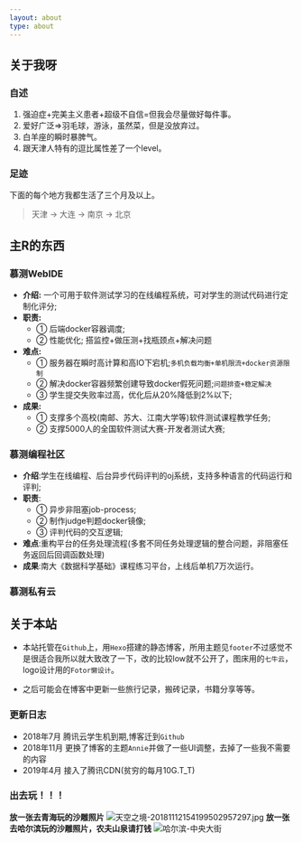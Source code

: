 ```yaml
---
layout: about
type: about
---
```



## 关于我呀

### 自述
1.    强迫症+完美主义患者+超级不自信=但我会尽量做好每件事。
2.    爱好广泛=>羽毛球，游泳，虽然菜，但是没放弃过。
3.    白羊座的瞬时暴脾气。
4.    跟天津人特有的逗比属性差了一个level。

### 足迹
下面的每个地方我都生活了三个月及以上。
> 天津 -> 大连 -> 南京 -> 北京

## 主R的东西
### 慕测WebIDE

- **介绍:** 一个可用于软件测试学习的在线编程系统，可对学生的测试代码进行定制化评分;
- **职责:** 
  - ① 后端docker容器调度;
  - ② 性能优化; 搭监控+做压测+找瓶颈点+解决问题
- **难点:**
  - ① 服务器在瞬时高计算和高IO下宕机;`多机负载均衡+单机限流+docker资源限制`
  - ② 解决docker容器频繁创建导致docker假死问题;`问题排查+稳定解决`
  - ③ 学生提交失败率过高，优化后从20%降低到2%以下;
- **成果:**
  - ① 支撑多个高校(南邮、苏大、江南大学等)软件测试课程教学任务;
  - ② 支撑5000人的全国软件测试大赛-开发者测试大赛;  

### 慕测编程社区

- **介绍**:学生在线编程、后台异步代码评判的oj系统，支持多种语言的代码运行和评判;
- **职责**:
  - ① 异步非阻塞job-process; 
  - ② 制作judge判题docker镜像; 
  - ③ 评判代码的交互逻辑;
- **难点**:重构平台的任务处理流程(多套不同任务处理逻辑的整合问题，非阻塞任务返回后回调函数处理)
- **成果**:南大《数据科学基础》课程练习平台，上线后单机7万次运行。

### 慕测私有云


## 关于本站

- 本站托管在`Github`上，用`Hexo`搭建的静态博客，所用主题见`footer`不过感觉不是很适合我所以就大致改了一下，改的比较low就不公开了，图床用的`七牛云`，logo设计用的`Fotor懒设计`。

- 之后可能会在博客中更新一些旅行记录，搬砖记录，书籍分享等等。

### 更新日志

- 2018年7月 腾讯云学生机到期,博客迁到`Github`
- 2018年11月 更换了博客的主题`Annie`并做了一些UI调整，去掉了一些我不需要的内容
- 2019年4月 接入了腾讯CDN(贫穷的每月10G.T_T)


### 出去玩！！！
**放一张去青海玩的沙雕照片**
![天空之境-20181112154199502957297.jpg](http://pic.menduo.xyz/20181112154199502957297.jpg)
**放一张去哈尔滨玩的沙雕照片，农夫山泉请打钱**
![哈尔滨-中央大街](http://pic.menduo.xyz/20190502160513.png)

